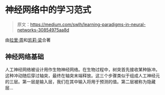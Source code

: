 # 神经网络中的学习范式

> 原文：<https://medium.com/swlh/learning-paradigms-in-neural-networks-30854975aa8d>

由[拉里·周](/@larrychewy)和[凯莉·梁](/@kay.schulz10)合著

## 神经网络基础

人工神经网络被设计用作生物神经网络。在生物过程中，树突首先接收某种脉冲。这种冲动随后穿过轴突，最终在轴突末端释放。这三个步骤类似于组成人工神经元的三层。第一层是输入层，我们在其中输入将用于预测的值。第二层被称为隐藏层…